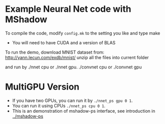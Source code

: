 
Example Neural Net code with MShadow
====

To compile the code, modify ```config.mk``` to the setting you like and type make
* You will need to have CUDA and  a version of BLAS

To run the demo, download  MNIST dataset from: http://yann.lecun.com/exdb/mnist/
unzip all the files into current folder

and run by  ./nnet cpu or ./nnet gpu. ./convnet cpu or ./convnet gpu

MultiGPU Version
====
* If you have two GPUs, you can run it by ```./nnet_ps gpu 0 1```.
* You can run it using CPUs ```./nnet_ps cpu 0 1```.
* This is an demonstration of mshadow-ps interface, see introduction in [../mshadow-ps](../mshadow-ps)